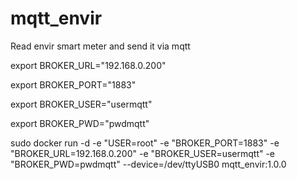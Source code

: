 # mqtt_envir

Read envir smart meter and send it via mqtt

export BROKER_URL="192.168.0.200"

export BROKER_PORT="1883"

export BROKER_USER="usermqtt"

export BROKER_PWD="pwdmqtt"


sudo docker run -d -e "USER=root" -e "BROKER_PORT=1883" -e "BROKER_URL=192.168.0.200" -e "BROKER_USER=usermqtt" -e "BROKER_PWD=pwdmqtt" --device=/dev/ttyUSB0  mqtt_envir:1.0.0

